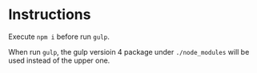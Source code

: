 # Instructions

Execute `npm i` before run `gulp`.

When run `gulp`, the gulp versioin 4 package under `./node_modules` will be used instead of the upper one.